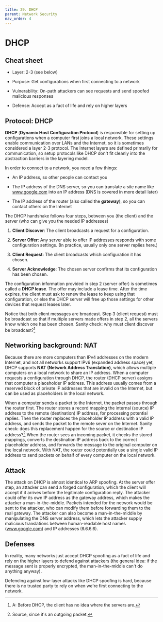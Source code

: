 ```yaml
---
title: 29. DHCP
parent: Network Security
nav_order: 4
---
```


# DHCP

## Cheat sheet

- Layer: 2-3 (see below)

- Purpose: Get configurations when first connecting to a network

- Vulnerability: On-path attackers can see requests and send spoofed malicious
  responses

- Defense: Accept as a fact of life and rely on higher layers

## Protocol: DHCP

**DHCP** (**Dynamic Host Configuration Protocol**) is responsible for setting up
configurations when a computer first joins a local network. These settings
enable communication over LANs and the Internet, so it is sometimes considered a
layer 2-3 protocol. The Internet layers are defined primarily for communication,
so setup protocols like DHCP don't fit cleanly into the abstraction barriers in
the layering model.

In order to connect to a network, you need a few things:

- An IP address, so other people can contact you

- The IP address of the DNS server, so you can translate a site name like
  www.google.com into an IP address (DNS is covered in more detail later)

- The IP address of the router (also called the **gateway**), so you can contact
  others on the Internet

The DHCP handshake follows four steps, between you (the client) and the server
(who can give you the needed IP addresses)

1. **Client Discover**: The client broadcasts a request for a configuration.

2. **Server Offer**: Any server able to offer IP addresses responds with some
   configuration settings. (In practice, usually only one server replies here.)

3. **Client Request**: The client broadcasts which configuration it has chosen.

4. **Server Acknowledge**: The chosen server confirms that its configuration has
   been chosen.

The configuration information provided in step 2 (server offer) is sometimes
called a **DHCP lease**. The offer may include a lease time. After the time
expires, the client must ask to renew the lease to keep using that
configuration, or else the DHCP server will free up those settings for other
devices that request leases later.

Notice that both client messages are broadcast. Step 3 (client request) must be
broadcast so that if multiple servers made offers in step 2, all the servers
know which one has been chosen. Sanity check: why must client discover be
broadcast?[^1]

## Networking background: NAT

Because there are more computers than IPv4 addresses on the modern Internet, and
not all networks support IPv6 (expanded address space) yet, DHCP supports **NAT
(Network Address Translation)**, which allows multiple computers on a local
network to share an IP address. When a computer requests a configuration through
DHCP, the router (DHCP server) assigns that computer a placeholder IP address.
This address usually comes from a reserved block of private IP addresses that
are invalid on the Internet, but can be used as placeholders in the local
network.

When a computer sends a packet to the Internet, the packet passes through the
router first. The router stores a record mapping the internal (source) IP
address to the remote (destination) IP address, for processing potential
replies. Then the router replaces the placeholder IP address with a valid IP
address, and sends the packet to the remote sever on the Internet. Sanity check:
does this replacement happen for the source or destination IP address?[^2] When
the router sees an incoming packet, it checks the stored mappings, converts the
destination IP address back to the correct placeholder address, and forwards the
message to the original computer on the local network. With NAT, the router
could potentially use a single valid IP address to send packets on behalf of
every computer on the local network.

## Attack

The attack on DHCP is almost identical to ARP spoofing. At the server offer
step, an attacker can send a forged configuration, which the client will accept
if it arrives before the legitimate configuration reply. The attacker could
offer its own IP address as the gateway address, which makes the attacker a
man-in-the-middle. Packets intended for the network would be sent to the
attacker, who can modify them before forwarding them to the real gateway. The
attacker can also become a man-in-the-middle by manipulating the DNS server
address, which lets the attacker supply malicious translations between
human-readable host names (www.google.com) and IP addresses (6.6.6.6).

## Defenses

In reality, many networks just accept DHCP spoofing as a fact of life and rely
on the higher layers to defend against attackers (the general idea: if the
message sent is properly encrypted, the man-in-the-middle can't do anything
anyway).

Defending against low-layer attacks like DHCP spoofing is hard, because there is
no trusted party to rely on when we're first connecting to the network.

[^1]: A: Before DHCP, the client has no idea where the servers are.
[^2]: Source, since it's an outgoing packet.
